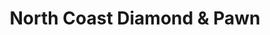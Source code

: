 ---
title: "North Coast Diamond & Pawn"
url: /ashtabula/north-coast-diamond-and-pawn/
shop: pawnbroker
---